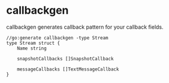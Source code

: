 # callbackgen

callbackgen generates callback pattern for your callback fields.

```
//go:generate callbackgen -type Stream
type Stream struct {
	Name string
  
	snapshotCallbacks []SnapshotCallback

	messageCallbacks []TextMessageCallback
}
```
